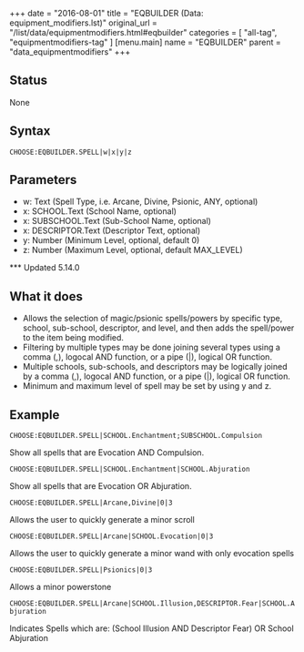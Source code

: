 +++
date = "2016-08-01"
title = "EQBUILDER (Data: equipment_modifiers.lst)"
original_url = "/list/data/equipmentmodifiers.html#eqbuilder"
categories = [ "all-tag", "equipmentmodifiers-tag" ]
[menu.main]
    name = "EQBUILDER"
    parent = "data_equipmentmodifiers"
+++

## Status

None

## Syntax

`CHOOSE:EQBUILDER.SPELL|w|x|y|z`

## Parameters

-   w: Text (Spell Type, i.e. Arcane, Divine, Psionic,
    ANY, optional)
-   x: SCHOOL.Text (School Name, optional)
-   x: SUBSCHOOL.Text (Sub-School Name, optional)
-   x: DESCRIPTOR.Text (Descriptor Text, optional)
-   y: Number (Minimum Level, optional, default 0)
-   z: Number (Maximum Level, optional,
    default MAX\_LEVEL)



<span id="eqbuilder"></span> \*\*\* Updated 5.14.0

What it does
------------

-   Allows the selection of magic/psionic spells/powers by specific
    type, school, sub-school, descriptor, and level, and then adds the
    spell/power to the item being modified.
-   Filtering by multiple types may be done joining several types using
    a comma (,), logocal AND function, or a pipe (|), logical
    OR function.
-   Multiple schools, sub-schools, and descriptors may be logically
    joined by a comma (,), logocal AND function, or a pipe (|), logical
    OR function.
-   Minimum and maximum level of spell may be set by using y and z.

Example
-------

`CHOOSE:EQBUILDER.SPELL|SCHOOL.Enchantment;SUBSCHOOL.Compulsion`

Show all spells that are Evocation AND Compulsion.

`CHOOSE:EQBUILDER.SPELL|SCHOOL.Enchantment|SCHOOL.Abjuration`

Show all spells that are Evocation OR Abjuration.

`CHOOSE:EQBUILDER.SPELL|Arcane,Divine|0|3`

Allows the user to quickly generate a minor scroll

`CHOOSE:EQBUILDER.SPELL|Arcane|SCHOOL.Evocation|0|3`

Allows the user to quickly generate a minor wand with only evocation
spells

`CHOOSE:EQBUILDER.SPELL|Psionics|0|3`

Allows a minor powerstone

`CHOOSE:EQBUILDER.SPELL|Arcane|SCHOOL.Illusion,DESCRIPTOR.Fear|SCHOOL.Abjuration`

Indicates Spells which are: (School Illusion AND Descriptor Fear) OR
School Abjuration

